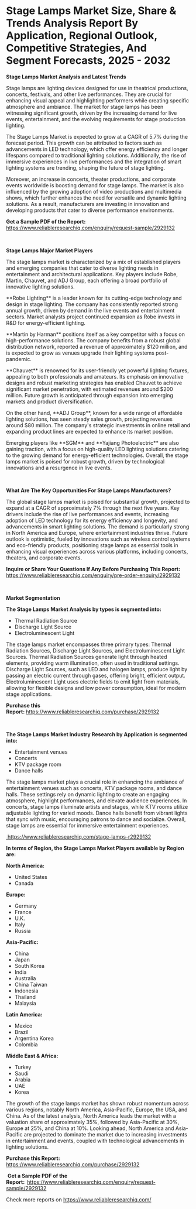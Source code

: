 <p><h1>Stage Lamps Market Size, Share & Trends Analysis Report By Application, Regional Outlook, Competitive Strategies, And Segment Forecasts, 2025 - 2032</h1></p><p><strong>Stage Lamps Market Analysis and Latest Trends</strong></p>
<p><p>Stage lamps are lighting devices designed for use in theatrical productions, concerts, festivals, and other live performances. They are crucial for enhancing visual appeal and highlighting performers while creating specific atmosphere and ambiance. The market for stage lamps has been witnessing significant growth, driven by the increasing demand for live events, entertainment, and the evolving requirements for stage production lighting.</p><p>The Stage Lamps Market is expected to grow at a CAGR of 5.7% during the forecast period. This growth can be attributed to factors such as advancements in LED technology, which offer energy efficiency and longer lifespans compared to traditional lighting solutions. Additionally, the rise of immersive experiences in live performances and the integration of smart lighting systems are trending, shaping the future of stage lighting.</p><p>Moreover, an increase in concerts, theater productions, and corporate events worldwide is boosting demand for stage lamps. The market is also influenced by the growing adoption of video productions and multimedia shows, which further enhances the need for versatile and dynamic lighting solutions. As a result, manufacturers are investing in innovation and developing products that cater to diverse performance environments.</p></p>
<p><strong>Get a Sample PDF of the Report:&nbsp;</strong> <a href="https://www.reliableresearchiq.com/enquiry/request-sample/2929132?utm_campaign=2336&utm_medium=2&utm_source=Github&utm_content=ia&utm_term=12032025&utm_id=stage-lamps">https://www.reliableresearchiq.com/enquiry/request-sample/2929132</a></p>
<p>&nbsp;</p>
<p><strong>Stage Lamps Major Market Players</strong></p>
<p><p>The stage lamps market is characterized by a mix of established players and emerging companies that cater to diverse lighting needs in entertainment and architectural applications. Key players include Robe, Martin, Chauvet, and ADJ Group, each offering a broad portfolio of innovative lighting solutions.</p><p>**Robe Lighting** is a leader known for its cutting-edge technology and design in stage lighting. The company has consistently reported strong annual growth, driven by demand in the live events and entertainment sectors. Market analysts project continued expansion as Robe invests in R&D for energy-efficient lighting.</p><p>**Martin by Harman** positions itself as a key competitor with a focus on high-performance solutions. The company benefits from a robust global distribution network, reported a revenue of approximately $120 million, and is expected to grow as venues upgrade their lighting systems post-pandemic.</p><p>**Chauvet** is renowned for its user-friendly yet powerful lighting fixtures, appealing to both professionals and amateurs. Its emphasis on innovative designs and robust marketing strategies has enabled Chauvet to achieve significant market penetration, with estimated revenues around $200 million. Future growth is anticipated through expansion into emerging markets and product diversification.</p><p>On the other hand, **ADJ Group**, known for a wide range of affordable lighting solutions, has seen steady sales growth, projecting revenues around $80 million. The company's strategic investments in online retail and expanding product lines are expected to enhance its market position.</p><p>Emerging players like **SGM** and **Yajiang Photoelectric** are also gaining traction, with a focus on high-quality LED lighting solutions catering to the growing demand for energy-efficient technologies. Overall, the stage lamps market is poised for robust growth, driven by technological innovations and a resurgence in live events.</p></p>
<p>&nbsp;</p>
<p><strong>What Are The Key Opportunities For Stage Lamps Manufacturers?</strong></p>
<p><p>The global stage lamps market is poised for substantial growth, projected to expand at a CAGR of approximately 7% through the next five years. Key drivers include the rise of live performances and events, increasing adoption of LED technology for its energy efficiency and longevity, and advancements in smart lighting solutions. The demand is particularly strong in North America and Europe, where entertainment industries thrive. Future outlook is optimistic, fueled by innovations such as wireless control systems and eco-friendly products, positioning stage lamps as essential tools in enhancing visual experiences across various platforms, including concerts, theaters, and corporate events.</p></p>
<p><strong>Inquire or Share Your Questions If Any Before Purchasing This Report:</strong> <a href="https://www.reliableresearchiq.com/enquiry/pre-order-enquiry/2929132?utm_campaign=2336&utm_medium=2&utm_source=Github&utm_content=ia&utm_term=12032025&utm_id=stage-lamps">https://www.reliableresearchiq.com/enquiry/pre-order-enquiry/2929132</a></p>
<p>&nbsp;</p>
<p><strong>Market Segmentation</strong></p>
<p><strong>The Stage Lamps Market Analysis by types is segmented into:</strong></p>
<p><ul><li>Thermal Radiation Source</li><li>Discharge Light Source</li><li>Electroluminescent Light</li></ul></p>
<p><p>The stage lamps market encompasses three primary types: Thermal Radiation Sources, Discharge Light Sources, and Electroluminescent Light Sources. Thermal Radiation Sources generate light through heated elements, providing warm illumination, often used in traditional settings. Discharge Light Sources, such as LED and halogen lamps, produce light by passing an electric current through gases, offering bright, efficient output. Electroluminescent Light uses electric fields to emit light from materials, allowing for flexible designs and low power consumption, ideal for modern stage applications.</p></p>
<p><strong>Purchase this Report:&nbsp;</strong><a href="https://www.reliableresearchiq.com/purchase/2929132?utm_campaign=2336&utm_medium=2&utm_source=Github&utm_content=ia&utm_term=12032025&utm_id=stage-lamps">https://www.reliableresearchiq.com/purchase/2929132</a></p>
<p>&nbsp;</p>
<p><strong>The Stage Lamps Market Industry Research by Application is segmented into:</strong></p>
<p><ul><li>Entertainment venues</li><li>Concerts</li><li>KTV package room</li><li>Dance halls</li></ul></p>
<p><p>The stage lamps market plays a crucial role in enhancing the ambiance of entertainment venues such as concerts, KTV package rooms, and dance halls. These settings rely on dynamic lighting to create an engaging atmosphere, highlight performances, and elevate audience experiences. In concerts, stage lamps illuminate artists and stages, while KTV rooms utilize adjustable lighting for varied moods. Dance halls benefit from vibrant lights that sync with music, encouraging patrons to dance and socialize. Overall, stage lamps are essential for immersive entertainment experiences.</p></p>
<p><a href="https://www.reliableresearchiq.com/stage-lamps-r2929132?utm_campaign=2336&utm_medium=2&utm_source=Github&utm_content=ia&utm_term=12032025&utm_id=stage-lamps">&nbsp;https://www.reliableresearchiq.com/stage-lamps-r2929132</a></p>
<p><strong>In terms of Region, the Stage Lamps Market Players available by Region are:</strong></p>
<p>
    <p> <strong> North America: </strong>
        <ul>
            <li>United States</li>
            <li>Canada</li>
        </ul>
        </p> 
    <p> <strong> Europe: </strong>
        <ul>
            <li>Germany</li>
            <li>France</li>
            <li>U.K.</li>
            <li>Italy</li>
            <li>Russia</li>
        </ul>
        </p> 
    <p> <strong> Asia-Pacific: </strong>
        <ul>
            <li>China</li>
            <li>Japan</li>
            <li>South Korea</li>
            <li>India</li>
            <li>Australia</li>
            <li>China Taiwan</li>
            <li>Indonesia</li>
            <li>Thailand</li>
            <li>Malaysia</li>
        </ul>
        </p> 
    <p> <strong> Latin America: </strong>
        <ul>
            <li>Mexico</li>
            <li>Brazil</li>
            <li>Argentina Korea</li>
            <li>Colombia</li>
        </ul>
        </p> 
    <p> <strong> Middle East & Africa: </strong>
        <ul>
            <li>Turkey</li>
            <li>Saudi</li>
            <li>Arabia</li>
            <li>UAE</li>
            <li>Korea</li>
        </ul>
    </p>
    </p>
<p><p>The growth of the stage lamps market has shown robust momentum across various regions, notably North America, Asia-Pacific, Europe, the USA, and China. As of the latest analysis, North America leads the market with a valuation share of approximately 35%, followed by Asia-Pacific at 30%, Europe at 25%, and China at 10%. Looking ahead, North America and Asia-Pacific are projected to dominate the market due to increasing investments in entertainment and events, coupled with technological advancements in lighting solutions.</p></p>
<p><strong>Purchase this Report: </strong><a href="https://www.reliableresearchiq.com/purchase/2929132?utm_campaign=2336&utm_medium=2&utm_source=Github&utm_content=ia&utm_term=12032025&utm_id=stage-lamps">https://www.reliableresearchiq.com/purchase/2929132</a></p>
<p>&nbsp;<strong>Get a Sample PDF of the Report:&nbsp;&nbsp;</strong><a href="https://www.reliableresearchiq.com/enquiry/request-sample/2929132?utm_campaign=2336&utm_medium=2&utm_source=Github&utm_content=ia&utm_term=12032025&utm_id=stage-lamps">https://www.reliableresearchiq.com/enquiry/request-sample/2929132</a></p>
<p><strong></strong></p>
<p>Check more reports on <a href="https://www.reliableresearchiq.com/?utm_campaign=2336&utm_medium=2&utm_source=Github&utm_content=ia&utm_term=12032025&utm_id=stage-lamps">https://www.reliableresearchiq.com/</a></p>